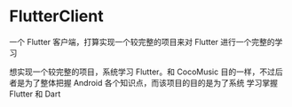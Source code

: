 # FlutterClient
一个 Flutter 客户端，打算实现一个较完整的项目来对 Flutter 进行一个完整的学习

想实现一个较完整的项目，系统学习 Flutter。和 CocoMusic 目的一样，不过后者是为了整体把握 Android 各个知识点，而该项目的目的是为了系统
学习掌握 Flutter 和 Dart
